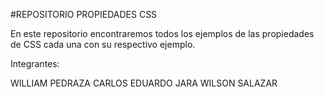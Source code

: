 #REPOSITORIO PROPIEDADES CSS

En este repositorio encontraremos todos los ejemplos de las propiedades de CSS cada una con su respectivo ejemplo.

Integrantes:

WILLIAM PEDRAZA
CARLOS EDUARDO JARA
WILSON SALAZAR